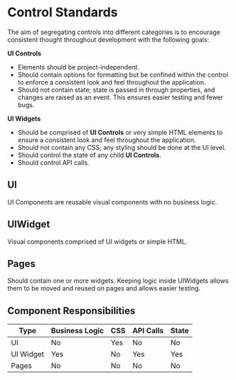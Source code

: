 # Control Standards

The aim of segregating controls into different categories is to encourage consistent thought throughout development with the following goals:

**UI Controls**

- Elements should be project-independent.
- Should contain options for formatting but be confined within the control to enforce a consistent look and feel throughout the application.
- Should not contain state; state is passed in through properties, and changes are raised as an event. This ensures easier testing and fewer bugs.

**UI Widgets**

- Should be comprised of **UI Controls** or very simple HTML elements to ensure a consistent look and feel throughout the application.
- Should not contain any CSS; any styling should be done at the UI level.
- Should control the state of any child **UI Controls**.
- Should control API calls.

## UI

UI Components are reusable visual components with no business logic.

## UIWidget

Visual components comprised of UI widgets or simple HTML.

## Pages

Should contain one or more widgets. Keeping logic inside UIWidgets allows them to be moved and reused on pages and allows easier testing.

## Component Responsibilities

| Type      | Business Logic | CSS | API Calls | State |
| --------- | -------------- | --- | --------- | ----- |
| UI        | No             | Yes | No        | No    |
| UI Widget | Yes            | No  | Yes       | Yes   |
| Pages     | No             | No  | No        | No    |
